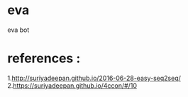 # eva
eva bot
# references :
1.http://suriyadeepan.github.io/2016-06-28-easy-seq2seq/
2.https://suriyadeepan.github.io/4ccon/#/10
